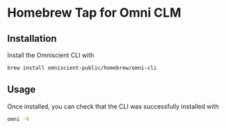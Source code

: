 # Homebrew Tap for Omni CLM

## Installation
Install the Omniscient CLI with 
```sh
brew install omniscient-public/homebrew/omni-cli
```

## Usage
Once installed, you can check that the CLI was successfully installed with
```sh
omni -V
```
